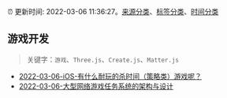 :alarm_clock: 更新时间: 2022-03-06 11:36:27。[来源分类](../README.md)、[标签分类](../TAGS.md)、[时间分类](../TIMELINE.md)

## 游戏开发


> 关键字：`游戏`、`Three.js`、`Create.js`、`Matter.js`



- [2022-03-06-iOS-有什么耐玩的杀时间（策略类）游戏呢？](https://www.v2ex.com/t/838407) 
- [2022-03-06-大型网络游戏任务系统的架构与设计](https://toutiao.io/k/fi7mzll) 
